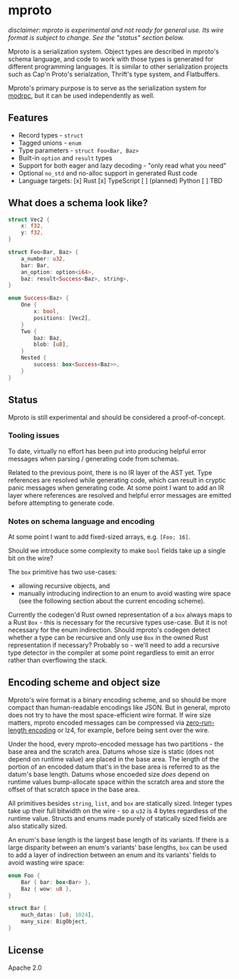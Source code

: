 # mproto

*disclaimer: mproto is experimental and not ready for general use. Its wire format is subject to change. See the "status" section below.*

Mproto is a serialization system. Object types are described in mproto's schema language, and code to work with those types is generated for different programming languages. It is similar to other serialization projects such as Cap'n Proto's serialzation, Thrift's type system, and Flatbuffers.

Mproto's primary purpose is to serve as the serialization system for [modrpc](https://github.com/modrpc-org/modrpc), but it can be used independently as well.

## Features

- Record types - `struct`
- Tagged unions - `enum`
- Type parameters - `struct Foo<Bar, Baz>`
- Built-in `option` and `result` types
- Support for both eager and lazy decoding - "only read what you need"
- Optional `no_std` and no-alloc support in generated Rust code
- Language targets:
    [x] Rust
    [x] TypeScript
    [ ] (planned) Python
    [ ] TBD

## What does a schema look like?

```rust
struct Vec2 {
    x: f32,
    y: f32,
}

struct Foo<Bar, Baz> {
    a_number: u32,
    bar: Bar,
    an_option: option<i64>,
    baz: result<Success<Baz>, string>,
}

enum Success<Baz> {
    One {
        x: bool,
        positions: [Vec2],
    }
    Two {
        baz: Baz,
        blob: [u8],
    }
    Nested {
        success: box<Success<Baz>>,
    }
}
```

## Status

Mproto is still experimental and should be considered a proof-of-concept.

### Tooling issues

To date, virtually no effort has been put into producing helpful error messages when parsing / generating code from schemas.

Related to the previous point, there is no IR layer of the AST yet. Type references are resolved while generating code, which can result in cryptic panic messages when generating code. At some point I want to add an IR layer where references are resolved and helpful error messages are emitted before attempting to generate code.

### Notes on schema language and encoding

At some point I want to add fixed-sized arrays, e.g. `[Foo; 16]`.

Should we introduce some complexity to make `bool` fields take up a single bit on the wire?

The `box` primitive has two use-cases:
- allowing recursive objects, and
- manually introducing indirection to an enum to avoid wasting wire space (see the following section about the current encoding scheme).

Currently the codegen'd Rust owned representation of a `box` always maps to a Rust `Box` - this is necessary for the recursive types use-case. But it is not necessary for the enum indirection. Should mproto's codegen detect whether a type can be recursive and only use `Box` in the owned Rust representation if necessary? Probably so - we'll need to add a recursive type detector in the compiler at some point regardless to emit an error rather than overflowing the stack.

## Encoding scheme and object size

Mproto's wire format is a binary encoding scheme, and so should be more compact than human-readable encodings like JSON. But in general, mproto does not try to have the most space-efficient wire format. If wire size matters, mproto encoded messages can be compressed via [zero-run-length encoding](https://en.wikipedia.org/wiki/Run-length_encoding) or lz4, for example, before being sent over the wire.

Under the hood, every mproto-encoded message has two partitions - the base area and the scratch area. Datums whose size is static (does not depend on runtime value) are placed in the base area. The length of the portion of an encoded datum that's in the base area is referred to as the datum's base length. Datums whose encoeded size *does* depend on runtime values bump-allocate space within the scratch area and store the offset of that scratch space in the base area.

All primitives besides `string`, `list`, and `box` are statically sized. Integer types take up their full bitwidth on the wire - so a `u32` is 4 bytes regardless of the runtime value. Structs and enums made purely of statically sized fields are also statically sized.

An enum's base length is the largest base length of its variants. If there is a large disparity between an enum's variants' base lengths, `box` can be used to add a layer of indirection between an enum and its variants' fields to avoid wasting wire space:

```rust
enum Foo {
    Bar { bar: box<Bar> },
    Baz { wow: u8 },
}

struct Bar {
    much_datas: [u8; 1024],
    many_size: BigObject,
}
```

## License

Apache 2.0
